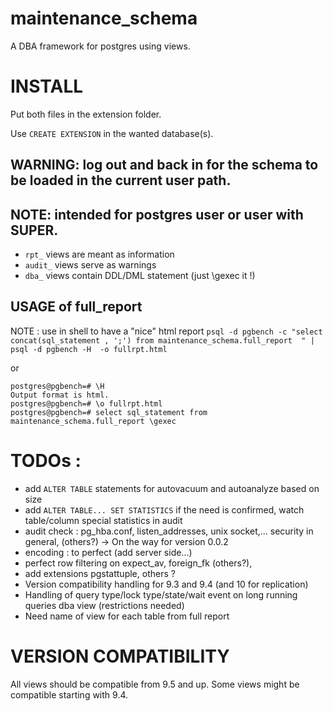 # maintenance_schema

A DBA framework for postgres using views.

# INSTALL

Put both files in the extension folder.

Use `CREATE EXTENSION` in the wanted database(s).

## **WARNING**: log out and back in for the schema to be loaded in the current user path.

## **NOTE**: intended for postgres user or user with SUPER.

* `rpt_` views are meant as information 
* `audit_` views serve as warnings 
* `dba_` views contain DDL/DML statement (just \gexec it !)

## USAGE of full_report 
NOTE : use in shell to have a "nice" html report
`psql -d pgbench -c "select concat(sql_statement , ';') from maintenance_schema.full_report  " | psql -d pgbench -H  -o fullrpt.html`

or

~~~
postgres@pgbench=# \H
Output format is html.
postgres@pgbench=# \o fullrpt.html
postgres@pgbench=# select sql_statement from maintenance_schema.full_report \gexec
~~~

# **TODOs** :
- add `ALTER TABLE` statements for autovacuum and autoanalyze based on size
- add `ALTER TABLE... SET STATISTICS` if the need is confirmed, watch table/column special statistics in audit
- audit check : pg_hba.conf, listen_addresses, unix socket,...  security in general, (others?) -> On the way for version 0.0.2
- encoding : to perfect (add server side...)
- perfect row filtering on expect_av, foreign_fk (others?),
- add extensions pgstattuple, others ?
- Version compatibility handling for 9.3 and 9.4 (and 10 for replication)
- Handling of query type/lock type/state/wait event on long running queries dba view (restrictions needed)
- Need name of view for each table from full report

VERSION COMPATIBILITY
=====================

All views should be compatible from 9.5 and up.
Some views might be compatible starting with 9.4.


